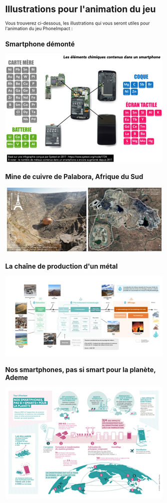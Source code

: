 # Illustrations pour l'animation du jeu 
Vous trouverez ci-dessous, les illustrations qui vous seront utiles pour l'animation du jeu PhoneImpact :
## Smartphone démonté
![smartphone_demonte.png](Illustrations/smartphone_demonte.png)
## Mine de cuivre de Palabora, Afrique du Sud
![MineCuivrePalabora.jpg](Illustrations/MineCuivrePalabora.jpg)
## La chaîne de production d'un métal
![chaine_production_metal.jpeg](Illustrations/chaine_production_metal.jpeg)
## Nos smartphones, pas si smart pour la planète, Ademe
![ADEME-smartphone_Illu_infographie.png](Illustrations/ADEME-smartphone_Illu_infographie.png)